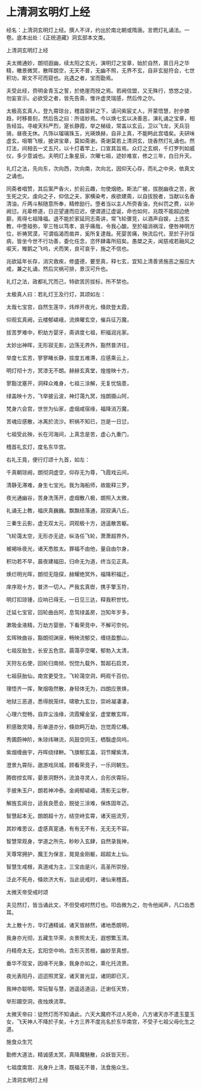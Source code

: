 # 上清洞玄明灯上经

经名：上清洞玄明灯上经。撰人不详，约出於南北朝或隋唐。言燃灯礼诵法。一卷。底本出处：《正统道藏》洞玄部本文类。

上清洞玄明灯上经

夫太微通妙，朗彻遐幽，续太阳之玄光，演明灯之宝章，始於自然，禀日月之华精，皦景微冥，散晖朗空，无天不普，无幽不照，无界不玄，自非玄挺符会，七世积功，斯文不可而窥也。兆遇之者，宝而勖焉。

夫受此经，赍明金青玉之誓，於绝崖而授之焉。若阙信盟，又无殊行，悠悠之徒，勿妄宣示。必欲受之者，皆先告斋，惟许虚灵瑞感，然后传之尔。

太极高玄真人，登九霄琼台，稽首窗轩之下，请问紫宸丈人，开蒙悟慧，肘步膝趋，时移晷刻，然后告之曰：所谘妙焉。今以焕七玄以决善恶，演礼诵之宝章，相告经旨。寻峻天科严烈，寔长静霞，举之梯级，常盖以玄云，卫以飞龙，天兵羽骑，昼夜无休。凡饰以瑠璃珠玉，光瑛焕赫，自非上真，不能眄此宫墙矣。夫研味虚玄，咀嚼飞根，披讲宝章，莫如斋谢。斋谢莫若上清洞玄，烧香然灯礼诵也。然灯法，间相去一丈五尺，以十灯着竿上，口宣其旨焉。众灯之玄纲，千灯罗列如威仪，多少意诚也。夫明灯上象星辰，次曜七祖，迹妙难宣，修之三年，白日升天。

礼灯之法，先向东，次向西，次向南，次向北，因仰天心存，而礼之中央，依真文之诵也。

同斋者唱赞，其后案严香火，於前云趣，勿使烟绝。斯法广被，拔脱幽夜之苦，赦生死之灾。虔向之子，仰信之夫，家横染考，疾欲建斋，以自拔脱者，当献以名香清油，斤两斗斛随意所奉，精修励行。堕者当以主人所赍香油，充纠罚之费，以补阙愆。兆辈修道，日迩望速而应迟，便谓道辽虚诞，命也如何，兆既不能超边绝巅，焉得七祖降福。退不能於家延同志斋讲，常飞轮骤竞，以酒声自娱，上违玄教，中堕祖弥，宰三牲以笃孝，哀乎痛哉，令我心酸。至於福消祸淫，便咎神明方位，祈祷冥漠，可谓临渴而凿井，奚所复逮哉。死婴苦痛，殃流后代，至於子孙馁病，皆坐今世不行功善，委化任念，恣怀肆毒所招矣。愚桀之夫，闻慈戒若融风之唳天，雉鹅之飞呜，犬而笑，良可哀乎，施之不信也。

兆欲延年长存，消灾救疾，修盛德，要至真，释七玄，宜知上清善贤施恶之报应大戒，兼之礼诵，然后灾祸可排，景汉可升也。

礼灯之法，政都礼咒而己，特欲苦厉拔标，所不禁也。

太极真人曰：若礼灯王及行灯，其颂如左：

太哉七宝宫，自然生莲华，炜烨开夜光，倏欻登太霞，

仰观玄真阙，云楼郁嵯峨，流焕曜玄空，催兵征万魔，

拔苦罗难中，积劫方婴牙，斋讲度七祖，积福润兆家。

太妙出神晖，无形寂无影，边荡无界外，豁然普济往，

举度七玄苦，寥寥睹长静，拔度五难滞，应感乘云上，

明灯彻十方，冥漆无不朗。赫赫玄真堂，煌煌映十方，

寥豁沈塞开，洞释众难身，七祖三涂解，无复忧恼患，

绿盖映十方，飞举披云波，神灯蔼九冥，烛朗摄山阿，

梵身六会宫，世世为仙家，虚烟咸宿缘，福降消万魔，

苦魂应感散，冰离於流沙。积祸不知已，岂是一日愆，

七祖受此殃，长在河海间，上真念是苦，虚心九重门，

稽首礼玄灯，度名东华宫。

右礼王竟，便行灯颂十九首，如左：

千真朝琼阙，朗彻洞虚空，仰存无为尊，飞霞戏云间，

清静无滞难，身生七宝光。我为海船师，故能释三罗，

夜光通幽谷，苦身洗荡开，虚烟散八极，朗照入太微，

礼诵无上教，福庆真巍巍。飘飘结落通，寂寂满八丘，

三秦生云影，虚无双太元，洞观极十方，逍遥散苦躯。

飞轮蔼太空，无形亦无迹，纵洛任飞轮，萧萧超界外，

被褐咏夜光，诸天悉胜太。罪福不由他，量自由尔身，

积功若不早，晨夜建福田，归命无为道，终当见正真。

焕烂明光晖，朗彻无隐探，赫耀绝冥外，福降积福迁，

庠序观十方，普济一切人。严我玄真辔，携手擎玉符，

明灯扣琼锺，应响已得无，一日见三达，释我积世忧。

迁延七宝官，回轮曲岳阿，息驾绿盖房，岂知年岁多，

漱吸金液精，万劫方婴册，下看荣竞中，不解可奈何。

玄晖映曲谷，豁朗彻渊泉，畅映流郁交，缠绕盈酆山，

七祖反胎生，长安五色宫。蓊蔼亭空曜，郁勃入太清，

天狩左右使，回轮归南倾，怳惚九载外，暂超石启灵，

七祖获胎仙，南宫更受生。飞轮蔼空洞，眄观千百仞，

理悟齐一挥，聚烟吸然散，身轻体无为，四朗应景焕，

地狱三恶道，悉得脱笼绊。啸歌九玄台，崇岭凝凄凄，

心理六觉畅，自弃尘浊缘，流霞耀金室，虚堂散玄晖，

积感致灵降，形单道亦分，倏欻眄万劫，岂觉周亿椿。

秀圃蔚神阶，朱琼纬琳流，风鼓空同玉，栖翳虚凤呜，

紫烟缠曲宇，丹晖绕绿軿。飞旗郁玄盖，羽节耀紫清，

澄景九霄际，遨游戏凤城，顾看荣竞子，一乐同朝生。

腾辔控玄晖，晏景洞野外，流浪寻灵人，合形庆霄际，

手披朱玉户，朗若神冲泰。金阙郁嵯峨，清影无尘秽，

解旌玄阆台，适我良愿会，脱徙三涂难，保炼固年迈。

智慧起本无，朗朗超十方，结空峙玄霄，诸天挹流芳，

其妙难思议，虚感真寔通，有有无不有，无无无不容。

智慧常观身，学道之所先，眇眇入玄肆，自然录我神，

天尊常拥护，魔王为保言，晃晃金刚躯，超超太上仙。

智慧生戒根，真道戒为主，三宝由是兴，高圣所崇授，

泛此不死舟，倏欻济大有，当此说戒时，诸仙来稽首。

太微天帝受戒时颂

夫见然灯，皆当诵此文，不但受戒时然灯也。叩齿微为之，勿令他闻声，凡口齿悉耳。

太上散十方，华灯通精诚，诸天皆赫然，诸地悉朗明，

我身亦光彻，五藏生华荣，炎景照太无，遐想繁玉清。

丹精奇太无，玄阳空中响，含形灭苦根，幽妙至真想，

垂华不现宝，因缘不光象，我身亦如之，乘化托流景。

夜光表阳丹，迢迢照灵室，诸天普光显，诸阴即已灭，

我神亦聪明，常玩智与慧，逍遥适道运，迁谢任天势，

举形蹑空洞，夜烛焕流萃。

太微天帝曰：徒然灯而不知诵此，六天大魔府不过人死命，八方诸天亦不遣玉童玉女，飞天神人不降於子矣，十方三界不度兆名於东华南宫，不受子七祖父母化生之道。

施食众生咒

勤修大道法，精诚感太冥，真降魔魅散，众妖皆灭形，

七祖度南宫、兆身升上清，既福无不普，法食施众生。

上清洞玄明灯上经
